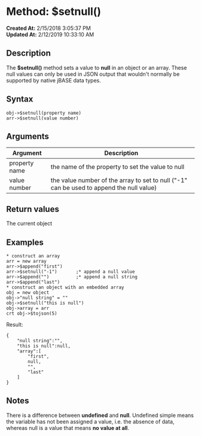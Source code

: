 # Method: $setnull()

**Created At:** 2/15/2018 3:05:37 PM  
**Updated At:** 2/12/2019 10:33:10 AM  


## Description

The **$setnull()** method sets a value to **null** in an object or an array. These null values can only be used in JSON output that wouldn't normally be supported by native jBASE data types.



## Syntax

```
obj->$setnull(property name) 
arr->$setnull(value number) 
```



## Arguments




| Argument<br> | Description<br> |
| --- | --- |
| property name<br> | the name of the property to set the value to null<br> |
| value number<br> | the value number of the array to set to null ("-1" can be used to append the null value)<br> |




## Return values

The current object



## Examples

```
* construct an array
arr = new array
arr->$append("first")
arr->$setnull("-1")       ;* append a null value
arr->$append("")          ;* append a null string
arr->$append("last")
* construct an object with an embedded array
obj = new object
obj->"null string" = ""
obj->$setnull("this is null")
obj->array = arr
crt obj->$tojson(5)
```

Result:

```
{
    "null string":"",
    "this is null":null,
    "array":[
        "first",
        null,
        "",
        "last"
    ]
}
```



## Notes

There is a difference between **undefined** and **null**. Undefined simple means the variable has not been assigned a value, i.e. the absence of data, whereas null is a value that means **no value at all**.
